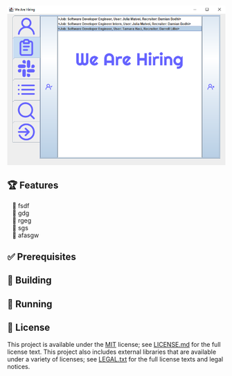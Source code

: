 <!--- insert project logo here -->
![](./res/screenshots/project_logo.png)

<!--- general description of the project -->


## :trophy: Features
  &nbsp;&nbsp; :small_orange_diamond: fsdf  
  &nbsp;&nbsp; :small_orange_diamond: gdg  
  &nbsp;&nbsp; :small_orange_diamond: rgeg  
  &nbsp;&nbsp; :small_orange_diamond: sgs   
  &nbsp;&nbsp; :small_orange_diamond: afasgw    
  
## :white_check_mark: Prerequisites

## :hammer: Building

## :running: Running

## :page_facing_up: License
This project is available under the [MIT][ref-mit] license; see [LICENSE.md](LICENSE.md) for the full license text.
This project also includes external libraries that are available under a variety of licenses; see [LEGAL.txt](LEGAL.txt)
for the full license texts and legal notices.

<!--- add link references here -->
[ref-mit]:              https://opensource.org/licenses/MIT
